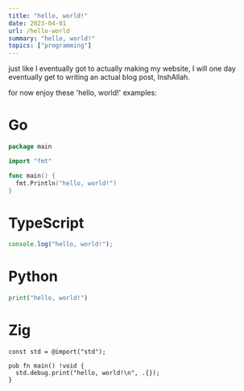 ```yaml
---
title: "hello, world!"
date: 2023-04-01
url: /hello-world
summary: "hello, world!"
topics: ["programming"]
---
```


just like I eventually got to actually making my website,
I will one day eventually get to writing an actual blog post, InshAllah.

for now enjoy these 'hello, world!' examples:

# Go

```go
package main

import "fmt"

func main() {
  fmt.Println("hello, world!")
}
```

# TypeScript

```js
console.log("hello, world!");
```

# Python

```py
print("hello, world!")
```

# Zig
```zig
const std = @import("std");

pub fn main() !void {
  std.debug.print("hello, world!\n", .{});
}
```
